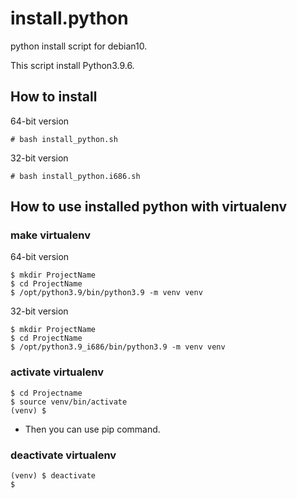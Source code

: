 install.python
==============

python install script for debian10.

This script install Python3.9.6.


How to install
--------------

 64-bit version

	# bash install_python.sh

 32-bit version

	# bash install_python.i686.sh


How to use installed python with virtualenv
-------------------------------------------

### make virtualenv

 64-bit version

	$ mkdir ProjectName
	$ cd ProjectName
	$ /opt/python3.9/bin/python3.9 -m venv venv

 32-bit version

	$ mkdir ProjectName
	$ cd ProjectName
	$ /opt/python3.9_i686/bin/python3.9 -m venv venv

### activate virtualenv

	$ cd Projectname
	$ source venv/bin/activate
	(venv) $

- Then you can use pip command.

### deactivate virtualenv

	(venv) $ deactivate
	$
